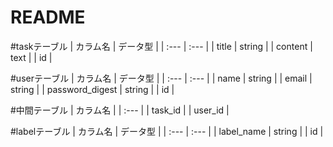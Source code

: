 # README
#taskテーブル
|  カラム名  | データ型  |
|  :---     | :---    |
| title     | string  |
| content   | text    |
| id        |


#userテーブル
|  カラム名          | データ型  |
|  :---            | :---    |
| name             | string  |
| email            | string  |
| password_digest  | string  |
| id               |


#中間テーブル
|  カラム名   |
|  :---      |
| task_id    |
| user_id    |  




#labelテーブル
|  カラム名   | データ型  |
|  :---      | :---    |
| label_name | string  |
| id         |  
